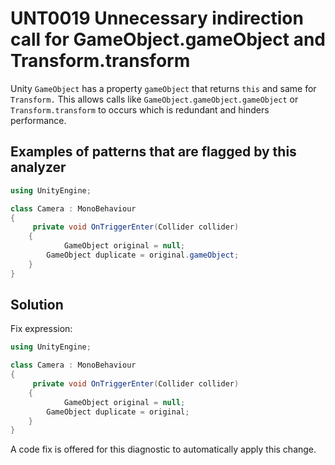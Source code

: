 UNT0019 Unnecessary indirection call for GameObject.gameObject and Transform.transform
======================================================================================

Unity `GameObject` has a property `gameObject` that returns `this` and same for
`Transform.` This allows calls like `GameObject.gameObject.gameObject` or
`Transform.transform` to occurs which is redundant and hinders performance.

Examples of patterns that are flagged by this analyzer
------------------------------------------------------

~~~~~~~~~~~~~~~~~~~~~~~~~~~~~~~~~~~~~~~~~~~~~~~~~~~~~~~~~~~~~~~~~~~~~~~~~ csharp
using UnityEngine;

class Camera : MonoBehaviour
{
     private void OnTriggerEnter(Collider collider)
	{
        	GameObject original = null;
		GameObject duplicate = original.gameObject;
	}
}
~~~~~~~~~~~~~~~~~~~~~~~~~~~~~~~~~~~~~~~~~~~~~~~~~~~~~~~~~~~~~~~~~~~~~~~~~~~~~~~~

Solution
--------

Fix expression:

~~~~~~~~~~~~~~~~~~~~~~~~~~~~~~~~~~~~~~~~~~~~~~~~~~~~~~~~~~~~~~~~~~~~~~~~~ csharp
using UnityEngine;

class Camera : MonoBehaviour
{
     private void OnTriggerEnter(Collider collider)
	{
        	GameObject original = null;
		GameObject duplicate = original;
	}
}
~~~~~~~~~~~~~~~~~~~~~~~~~~~~~~~~~~~~~~~~~~~~~~~~~~~~~~~~~~~~~~~~~~~~~~~~~~~~~~~~

A code fix is offered for this diagnostic to automatically apply this change.
